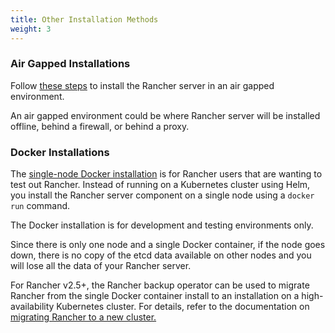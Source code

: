 ```yaml
---
title: Other Installation Methods
weight: 3
---
```


### Air Gapped Installations

Follow [these steps]({{<baseurl>}}/rancher/v2.6/en/installation/other-installation-methods/air-gap) to install the Rancher server in an air gapped environment.

An air gapped environment could be where Rancher server will be installed offline, behind a firewall, or behind a proxy.

### Docker Installations

The [single-node Docker installation]({{<baseurl>}}/rancher/v2.6/en/installation/other-installation-methods/single-node-docker) is for Rancher users that are wanting to test out Rancher. Instead of running on a Kubernetes cluster using Helm, you install the Rancher server component on a single node using a `docker run` command.

The Docker installation is for development and testing environments only. 

Since there is only one node and a single Docker container, if the node goes down, there is no copy of the etcd data available on other nodes and you will lose all the data of your Rancher server.

For Rancher v2.5+, the Rancher backup operator can be used to migrate Rancher from the single Docker container install to an installation on a high-availability Kubernetes cluster. For details, refer to the documentation on [migrating Rancher to a new cluster.]({{<baseurl>}}/rancher/v2.6/en/backups/migrating-rancher)